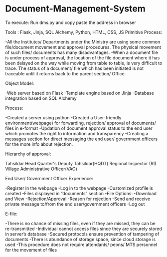 # Document-Management-System
 
To execute: Run dms.py and copy paste the address in browser

Tools : Flask, Jinja, SQL Alchemy, Python, HTML, CSS, JS
Primitive Process:

-All the Institutes/ Departments under the Ministry are using some common file/document movement and approval procedures. The physical movement of such files/ documents has many disadvantages.
-When a document file is under process of approval, the location of the file document where it has been delayed on the way while moving from table to table, is very difficult to trace. The status of a document/ file which has been initiated is not traceable until it returns back to the parent section/ Office.


Object Model: 

-Web server based on Flask
-Template engine based on Jinja
-Database integration based on SQL Alchemy


Process: 

-Created a server using python
-Created a User-friendly environment(webpage) for forwarding, rejection/ approval of documents/ files in e-format
-Updation of document approval status to the end user which promotes the right to information and transparency
-Creating a messages section for direct messaging the end user/ government officers for the more info about rejection.


Hierarchy of approval:

Tahsildar
Head Quarter's Deputy Tahsildar(HQDT)
Regional Inspector (RI)
Village Administrative Officer(VAO)


End User/ Government Officer Experience:
 
-Register in the webpage
-Log in to the webpage
-Customized profile is created
-Files displayed in “documents” section
-File Options:
-Download and View
-Rejection/Approval
-Reason for rejection
-Send and receive private message to/from the end user/government officers
-Log out


E-file:

-There is no chance of missing files, even if they are missed, they can be re-transmitted
-Individual cannot access files since they are securely stored in server’s database
-Secured protocols ensure prevention of tampering of documents
-There is abundance of storage space, since cloud storage is used
-This procedure does not require attendants/ peons/ MTS personnel for the movement of files
